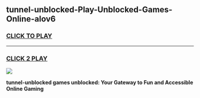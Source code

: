 
## tunnel-unblocked-Play-Unblocked-Games-Online-alov6
<h3>
<a href="https://premium76.site?title=tunnel-unblocked&ref=25A">CLICK TO PLAY</a></h3>
<hr>

<h3>
<a href="https://premium76.site?title=tunnel-unblocked&ref=25A">CLICK 2 PLAY</a>
  
</h3>

<a href="https://premium76.site?title=tunnel-unblocked&ref=25A"><img src="https://clearcache.store/games.png"></a>


**tunnel-unblocked games unblocked: Your Gateway to Fun and Accessible Online Gaming**
